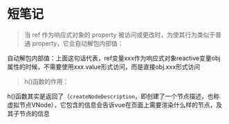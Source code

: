 # 短笔记

> 当 ref 作为响应式对象的 property 被访问或更改时，为使其行为类似于普通 property，它会自动解包内部值：

自动解包内部值：上面这句话代表，ref变量xxx作为响应式对象reactive变量obj属性的时候，不需要使用xxx.value形式访问，而是直接obj.xxx形式访问


> h()函数的作用：

h()函数其实是返回了（`createNodeDescription`，即创建了一个节点描述，也称虚拟节点VNode），它包含的信息会告诉vue在页面上需要渲染什么样的节点，及其子节点的信息